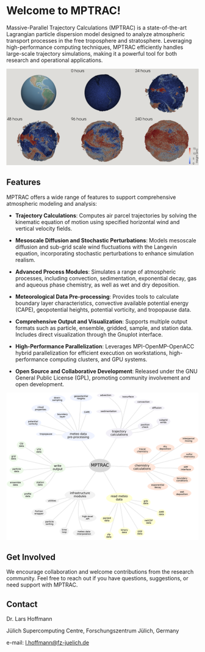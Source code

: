 # Welcome to MPTRAC!

Massive-Parallel Trajectory Calculations (MPTRAC) is a state-of-the-art Lagrangian particle dispersion model designed to analyze atmospheric transport processes in the free troposphere and stratosphere. Leveraging high-performance computing techniques, MPTRAC efficiently handles large-scale trajectory simulations, making it a powerful tool for both research and operational applications.

![Lagrangian transport simulation of convective transport](img/convection_lowres.png)

## Features

MPTRAC offers a wide range of features to support comprehensive atmospheric modeling and analysis:

- **Trajectory Calculations**: Computes air parcel trajectories by solving the kinematic equation of motion using specified horizontal wind and vertical velocity fields.

- **Mesoscale Diffusion and Stochastic Perturbations**: Models mesoscale diffusion and sub-grid scale wind fluctuations with the Langevin equation, incorporating stochastic perturbations to enhance simulation realism.

- **Advanced Process Modules**: Simulates a range of atmospheric processes, including convection, sedimentation, exponential decay, gas and aqueous phase chemistry, as well as wet and dry deposition.

- **Meteorological Data Pre-processing**: Provides tools to calculate boundary layer characteristics, convective available potential energy (CAPE), geopotential heights, potential vorticity, and tropopause data.

- **Comprehensive Output and Visualization**: Supports multiple output formats such as particle, ensemble, gridded, sample, and station data. Includes direct visualization through the Gnuplot interface.

- **High-Performance Parallelization**: Leverages MPI-OpenMP-OpenACC hybrid parallelization for efficient execution on workstations, high-performance computing clusters, and GPU systems.

- **Open Source and Collaborative Development**: Released under the GNU General Public License (GPL), promoting community involvement and open development.

![Geophysical modules and main software components of MPTRAC](img/clusters.png)

## Get Involved

We encourage collaboration and welcome contributions from the research community. Feel free to reach out if you have questions, suggestions, or need support with MPTRAC.

## Contact

Dr. Lars Hoffmann

Jülich Supercomputing Centre, Forschungszentrum Jülich, Germany

e-mail: <l.hoffmann@fz-juelich.de>

